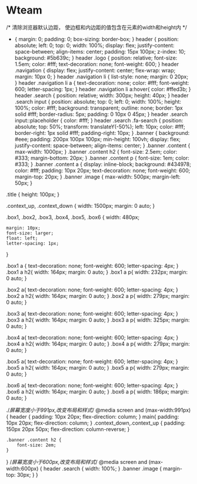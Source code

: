 # Wteam
/* 清除浏览器默认边距，
使边框和内边距的值包含在元素的width和height内 */
* {
    margin: 0;
    padding: 0;
    box-sizing: border-box;
}
header {
    position: absolute;
    left: 0;
    top: 0;
    width: 100%;
    display: flex;
    justify-content: space-between;
    align-items: center;
    padding: 15px 100px;
    z-index: 10;
    background: #5b639c;
}
header .logo {
    position: relative;
    font-size: 1.5em;
    color: #fff;
    text-decoration: none;
    font-weight: 600;
}
header .navigation {
    display: flex;
    justify-content: center;
    flex-wrap: wrap;
    margin: 10px 0;
}
header .navigation li {
    list-style: none;
    margin: 0 20px;
}
header .navigation li a {
    text-decoration: none;
    color: #fff;
    font-weight: 600;
    letter-spacing: 1px;
}
header .navigation li a:hover{
    color: #ffed3b;
}
header .search {
    position: relative;
    width: 300px;
    height: 40px;
}
header .search input {
    position: absolute;
    top: 0;
    left: 0;
    width: 100%;
    height: 100%;
    color: #fff;
    background: transparent;
    outline: none;
    border: 1px solid #fff;
    border-radius: 5px;
    padding: 0 10px 0 45px;
}
header .search input::placeholder {
    color: #fff;
}
header .search .fa-search {
    position: absolute;
    top: 50%;
    transform: translateY(-50%);
    left: 10px;
    color: #fff;
    border-right: 1px solid #fff;
    padding-right: 10px;
}
.banner {
    background: #eee;
    padding: 200px 100px 100px;
    min-height: 100vh;
    display: flex;
    justify-content: space-between;
    align-items: center;
}
.banner .content {
    max-width: 1000px;
}
.banner .content h2 {
    font-size: 2.5em;
    color: #333;
    margin-bottom: 20px;
}
.banner .content p {
    font-size: 1em;
    color: #333;
}
.banner .content a {
    display: inline-block;
    background: #434978;
    color: #fff;
    padding: 10px 20px;
    text-decoration: none;
    font-weight: 600;
    margin-top: 20px;
}
.banner .image {
    max-width: 500px;
    margin-left: 50px;
}



.title {
    height: 100px;
}

.context_up,
.context_down {
    width: 1500px;
    margin: 0 auto;
}

.box1,
.box2,
.box3,
.box4,
.box5,
.box6 {
    width: 480px;
     
    margin: 10px;
    font-size: larger;
    float: left;
    letter-spacing: 1px;
}

.box1 a {
    text-decoration: none;
    font-weight: 600;
    letter-spacing: 4px;
}
.box1 a h2{
    width: 164px;
    margin: 0 auto;
}
.box1 a p{
    width: 232px;
    margin: 0 auto;
}

.box2 a{
    text-decoration: none;
    font-weight: 600;
    letter-spacing: 4px;
}
.box2 a h2{
    width: 164px;
    margin: 0 auto;
}
.box2 a p{
    width: 279px;
    margin: 0 auto;
}

.box3 a{
    text-decoration: none;
    font-weight: 600;
    letter-spacing: 4px;
}
.box3 a h2{
    width: 164px;
    margin: 0 auto;
}
.box3 a p{
    width: 325px;
    margin: 0 auto;
}

.box4 a{
    text-decoration: none;
    font-weight: 600;
    letter-spacing: 4px;
}
.box4 a h2{
    width: 164px;
    margin: 0 auto;
}
.box4 a p{
    width: 279px;
    margin: 0 auto;
}

.box5 a{
    text-decoration: none;
    font-weight: 600;
    letter-spacing: 4px;
}
.box5 a h2{
    width: 164px;
    margin: 0 auto;
}
.box5 a p{
    width: 279px;
    margin: 0 auto;
}

.box6 a{
    text-decoration: none;
    font-weight: 600;
    letter-spacing: 4px;
}
.box6 a h2{
    width: 164px;
    margin: 0 auto;
}
.box6 a p{
    width: 186px;
    margin: 0 auto;
}

./*屏幕宽度小于991px,改变布局和样式*/
@media screen and (max-width:991px) {
    header {
        padding: 10px 20px;
        flex-direction: column;
    }
    main{
        padding: 10px 20px;
        flex-direction: column;
    }
    .context_down,.context_up {
        padding: 150px 20px 50px;
        flex-direction: column-reverse;
    }
    
    .banner .content h2 {
        font-size: 2em;
    }
}
/*屏幕宽度小于600px,改变布局和样式*/
@media screen and (max-width:600px) {
    header .search {
        width: 100%;
    }
    .banner .image {
        margin-top: 30px;
    }
}
